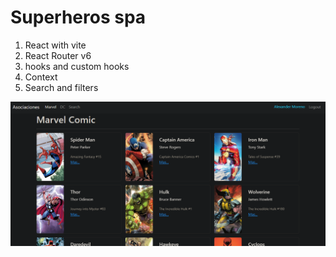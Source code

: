 # Superheros spa

1. React with vite
1. React Router v6
1. hooks and custom hooks
1. Context
1. Search and filters


![preview](./public/preview.png)